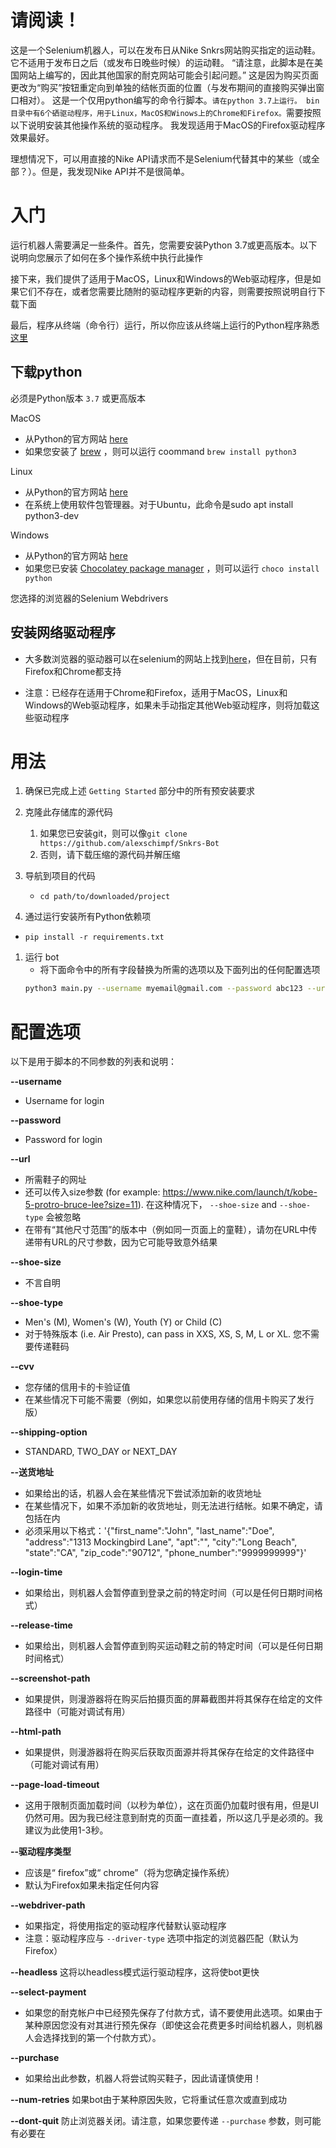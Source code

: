 # 请阅读！


这是一个Selenium机器人，可以在发布日从Nike Snkrs网站购买指定的运动鞋。
   它不适用于发布日之后（或发布日晚些时候）的运动鞋。
   “请注意，此脚本是在美国网站上编写的，因此其他国家的耐克网站可能会引起问题。”
    这是因为购买页面更改为“购买”按钮重定向到单独的结帐页面的位置（与发布期间的直接购买弹出窗口相对）。
这是一个仅用python编写的命令行脚本。`请在python 3.7上运行。
bin目录中有6个硒驱动程序，用于Linux，MacOS和Winows上的Chrome和Firefox。`需要按照以下说明安装其他操作系统的驱动程序。
我发现适用于MacOS的Firefox驱动程序效果最好。

理想情况下，可以用直接的Nike API请求而不是Selenium代替其中的某些（或全部？）。但是，我发现Nike API并不是很简单。

# 入门
运行机器人需要满足一些条件。首先，您需要安装Python 3.7或更高版本。以下说明向您展示了如何在多个操作系统中执行此操作

接下来，我们提供了适用于MacOS，Linux和Windows的Web驱动程序，但是如果它们不存在，或者您需要比随附的驱动程序更新的内容，则需要按照说明自行下载下面

最后，程序从终端（命令行）运行，所以你应该从终端上运行的Python程序熟悉[这里]((https://realpython.com/run-python-scripts/))

## 下载python

必须是Python版本 `3.7` 或更高版本

MacOS

   * 从Python的官方网站 [here](https://www.python.org/downloads/mac-osx/)
   * 如果您安装了 [brew](https://brew.sh) ，则可以运行 coommand `brew install python3`

Linux

   * 从Python的官方网站 [here](https://www.python.org/downloads/source/)
   * 在系统上使用软件包管理器。对于Ubuntu，此命令是sudo apt install python3-dev

Windows

   * 从Python的官方网站 [here](https://www.python.org/downloads/windows/)
   * 如果您已安装 [Chocolatey package manager](https://chocolatey.org/) ，则可以运行 `choco install python`

您选择的浏览器的Selenium Webdrivers

## 安装网络驱动程序

* 大多数浏览器的驱动器可以在selenium的网站上找到[here](https://www.selenium.dev/documentation/en/getting_started_with_webdriver/browsers/)，但在目前，只有Firefox和Chrome都支持

* 注意：已经存在适用于Chrome和Firefox，适用于MacOS，Linux和Windows的Web驱动程序，如果未手动指定其他Web驱动程序，则将加载这些驱动程序
# 用法

1. 确保已完成上述 `Getting Started` 部分中的所有预安装要求
1. 克隆此存储库的源代码
   1. 如果您已安装git，则可以像`git clone https://github.com/alexschimpf/Snkrs-Bot`
   1. 否则，请下载压缩的源代码并解压缩

1. 导航到项目的代码
   * `cd path/to/downloaded/project`

1. 通过运行安装所有Python依赖项
  * `pip install -r requirements.txt`

1. 运行 bot
   * 将下面命令中的所有字段替换为所需的选项以及下面列出的任何配置选项
   ```bash
   python3 main.py --username myemail@gmail.com --password abc123 --url <your-shoes-url> --shoe-size 6 --driver-type chrome
   ```

# 配置选项
以下是用于脚本的不同参数的列表和说明：

<b>--username</b>
* Username for login

<b>--password</b>
* Password for login

<b>--url</b>
* 所需鞋子的网址
* 还可以传入size参数 (for example: https://www.nike.com/launch/t/kobe-5-protro-bruce-lee?size=11). 在这种情况下， `--shoe-size` and `--shoe-type` 会被忽略
* 在带有“其他尺寸范围”的版本中（例如同一页面上的童鞋），请勿在URL中传递带有URL的尺寸参数，因为它可能导致意外结果

<b>--shoe-size</b>
* 不言自明

<b>--shoe-type</b>
* Men's (M), Women's (W), Youth (Y) or Child (C)
* 对于特殊版本 (i.e. Air Presto), can pass in XXS, XS, S, M, L or XL. 您不需要传递鞋码

<b>--cvv</b>
* 您存储的信用卡的卡验证值
* 在某些情况下可能不需要（例如，如果您以前使用存储的信用卡购买了发行版）

<b>--shipping-option</b>
* STANDARD, TWO_DAY or NEXT_DAY

<b>--送货地址</b>
* 如果给出的话，机器人会在某些情况下尝试添加新的收货地址
* 在某些情况下，如果不添加新的收货地址，则无法进行结帐。如果不确定，请包括在内
* 必须采用以下格式：'{"first_name":"John", "last_name":"Doe", "address":"1313 Mockingbird Lane", "apt":"", "city":"Long Beach", "state":"CA", "zip_code":"90712", "phone_number":"9999999999"}'

<b>--login-time</b>
* 如果给出，则机器人会暂停直到登录之前的特定时间（可以是任何日期时间格式）

<b>--release-time</b>
* 如果给出，则机器人会暂停直到购买运动鞋之前的特定时间（可以是任何日期时间格式）

<b>--screenshot-path</b>
* 如果提供，则漫游器将在购买后拍摄页面的屏幕截图并将其保存在给定的文件路径中（可能对调试有用）

<b>--html-path</b>
* 如果提供，则漫游器将在购买后获取页面源并将其保存在给定的文件路径中（可能对调试有用）

<b>--page-load-timeout</b>
* 这用于限制页面加载时间（以秒为单位），这在页面仍加载时很有用，但是UI仍然可用。因为我已经注意到耐克的页面一直挂着，所以这几乎是必须的。我建议为此使用1-3秒。

<b>--驱动程序类型</b>
* 应该是“ firefox”或“ chrome”（将为您确定操作系统）
* 默认为Firefox如果未指定任何内容

<b>--webdriver-path</b>
* 如果指定，将使用指定的驱动程序代替默认驱动程序
* 注意：驱动程序应与 `--driver-type` 选项中指定的浏览器匹配（默认为Firefox）

<b>--headless</b>
这将以headless模式运行驱动程序，这将使bot更快

<b>--select-payment</b>
* 如果您的耐克帐户中已经预先保存了付款方式，请不要使用此选项。如果由于某种原因您没有对其进行预先保存（即使这会花费更多时间给机器人，则机器人会选择找到的第一个付款方式）。

<b>--purchase</b>
* 如果给出此参数，机器人将尝试购买鞋子，因此请谨慎使用！

<b>--num-retries</b>
如果bot由于某种原因失败，它将重试任意次或直到成功

<b>--dont-quit</b>
防止浏览器关闭。请注意，如果您要传递 `--purchase` 参数，则可能有必要在
